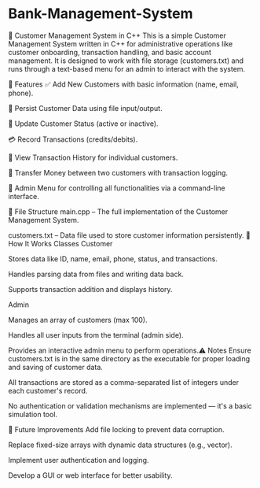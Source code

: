 # Bank-Management-System
🧾 Customer Management System in C++
This is a simple Customer Management System written in C++ for administrative operations like customer onboarding, transaction handling, and basic account management. It is designed to work with file storage (customers.txt) and runs through a text-based menu for an admin to interact with the system.

📌 Features
✅ Add New Customers with basic information (name, email, phone).

🔁 Persist Customer Data using file input/output.

🔄 Update Customer Status (active or inactive).

💳 Record Transactions (credits/debits).

📄 View Transaction History for individual customers.

💸 Transfer Money between two customers with transaction logging.

🔐 Admin Menu for controlling all functionalities via a command-line interface.

📂 File Structure
main.cpp – The full implementation of the Customer Management System.

customers.txt – Data file used to store customer information persistently.
🚀 How It Works
Classes
Customer

Stores data like ID, name, email, phone, status, and transactions.

Handles parsing data from files and writing data back.

Supports transaction addition and displays history.

Admin

Manages an array of customers (max 100).

Handles all user inputs from the terminal (admin side).

Provides an interactive admin menu to perform operations.⚠️ Notes
Ensure customers.txt is in the same directory as the executable for proper loading and saving of customer data.

All transactions are stored as a comma-separated list of integers under each customer's record.

No authentication or validation mechanisms are implemented — it's a basic simulation tool.

📌 Future Improvements
Add file locking to prevent data corruption.

Replace fixed-size arrays with dynamic data structures (e.g., vector).

Implement user authentication and logging.

Develop a GUI or web interface for better usability.


